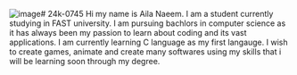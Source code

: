 ![image](https://github.com/user-attachments/assets/f047b527-237e-4594-a224-8b509e205166)# 24k-0745
Hi my name is Aila Naeem.
I am a student currently studying in FAST university.
I am pursuing bachlors in computer science as it has always been my passion to learn about coding and its vast applications.
I am currently learning C language as my first langauge.
I wish to create games, animate and create many softwares using my skills that i will be learning soon through my degree.
